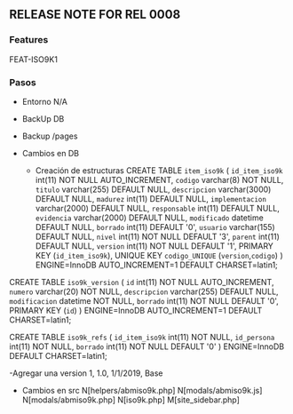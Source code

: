 ## RELEASE NOTE FOR REL 0008
### Features
FEAT-ISO9K1


### Pasos
- Entorno
    N/A
- BackUp DB                                                                     
- Backup /pages                                                                 
- Cambios en DB                                                                 

    - Creación de estructuras
CREATE TABLE `item_iso9k` (
  `id_item_iso9k` int(11) NOT NULL AUTO_INCREMENT,
  `codigo` varchar(8) NOT NULL,
  `titulo` varchar(255) DEFAULT NULL,
  `descripcion` varchar(3000) DEFAULT NULL,
  `madurez` int(11) DEFAULT NULL,
  `implementacion` varchar(2000) DEFAULT NULL,
  `responsable` int(11) DEFAULT NULL,
  `evidencia` varchar(2000) DEFAULT NULL,
  `modificado` datetime DEFAULT NULL,
  `borrado` int(11) DEFAULT '0',
  `usuario` varchar(155) DEFAULT NULL,
  `nivel` int(11) NOT NULL DEFAULT '3',
  `parent` int(11) DEFAULT NULL,
  `version` int(11) NOT NULL DEFAULT '1',
  PRIMARY KEY (`id_item_iso9k`),
  UNIQUE KEY `codigo_UNIQUE` (`version`,`codigo`)
) ENGINE=InnoDB AUTO_INCREMENT=1 DEFAULT CHARSET=latin1;

CREATE TABLE `iso9k_version` (
  `id` int(11) NOT NULL AUTO_INCREMENT,
  `numero` varchar(20) NOT NULL,
  `descripcion` varchar(255) DEFAULT NULL,
  `modificacion` datetime NOT NULL,
  `borrado` int(11) NOT NULL DEFAULT '0',
  PRIMARY KEY (`id`)
) ENGINE=InnoDB AUTO_INCREMENT=1 DEFAULT CHARSET=latin1;

CREATE TABLE `iso9k_refs` (
  `id_item_iso9k` int(11) NOT NULL,
  `id_persona` int(11) NOT NULL,
  `borrado` int(11) NOT NULL DEFAULT '0'
) ENGINE=InnoDB DEFAULT CHARSET=latin1;

-Agregar una version
1, 1.0, 1/1/2019, Base

- Cambios en src
    N[helpers/abmiso9k.php]
    N[modals/abmiso9k.js]
    N[modals/abmiso9k.php]
    N[iso9k.php]
    M[site_sidebar.php]                                    
